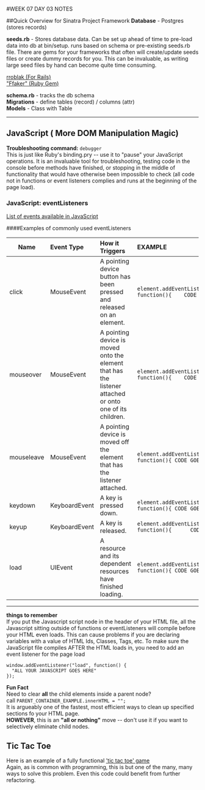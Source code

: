 #WEEK 07 DAY 03 NOTES

##Quick Overview for Sinatra Project Framework
**Database** - Postgres (stores records)


**seeds.rb** - Stores database data. Can be set up ahead of time to pre-load data into db at bin/setup. runs based on schema or pre-existing seeds.rb file. 
                There are gems for your frameworks that often will create/update seeds files or create dummy records for you. This can be invaluable, as writing large seed files by hand can become quite time consuming.


[rroblak (For Rails)](https://github.com/rroblak/seed_dump)<br>
["Ffaker" (Ruby Gem)](https://rubygems.org/gems/ffaker)

**schema.rb** - tracks the db schema <br>
**Migrations** - define tables (record) / columns (attr)<br>
**Models** - Class with Table 


---


## JavaScript ( More DOM Manipulation Magic)

**Troubleshooting command:** `debugger` <br>
This is just like Ruby's binding.pry -- use it to "pause" your JavaScript operations. It is an invaluable tool for troubleshooting, testing code in the console before methods have finished, or stopping in the middle of functionality that would have otherwise been impossible to check (all code not in functions or event listeners complies and runs at the beginning of the page load).



### JavaScript: eventListeners
[List of events available in JavaScript](https://developer.mozilla.org/en-US/docs/Web/Events)

####Examples of commonly used eventListeners



| Name        | Event Type      | How it Triggers                                                                                           | EXAMPLE                                                                         |
|------------ |:---------------  |:---------------------------------------------------------------------------------------------------------  |:-------------------------------------------------------------------------------- |
| click       | MouseEvent      | A pointing device button has been pressed and released on an element.                                     | ```element.addEventListener("click", function(){    CODE GOES HERE  });```      |
| mouseover   | MouseEvent      | A pointing device is moved onto the element that has the listener attached or onto one of its children.   | ```element.addEventListener("mouseover", function(){    CODE GOES HERE  });```  |
| mouseleave  | MouseEvent      | A pointing device is moved off the element that has the listener attached.                                | ```element.addEventListener("mouseleave", function(){ CODE GOES HERE  });```    |
| keydown     | KeyboardEvent   | A key is pressed down.                                                                                    | ```element.addEventListener("keydown", function(){ CODE GOES HERE  });```       |
| keyup       | KeyboardEvent   | A key is released.                                                                                        | ```element.addEventListener("keyup", function(){      CODE GOES HERE  });```    |
| load        | UIEvent         | A resource and its dependent resources have finished loading.                                             | ```element.addEventListener("load", function(){ CODE GOES HERE  });```          |

---

**things to remember** <br>
If you put the Javascript script node in the header of your HTML file, all the Javascript sitting outside of functions or eventListeners will compile before your HTML even loads.
This can cause problems if you are declaring variables with a value of HTML Ids, Classes, Tags, etc.
To make sure the JavaScript file compiles AFTER the HTML loads in, you need to add an event listener for the page load


  ```
  window.addEventListener("load", function() {
    "ALL YOUR JAVASCRIPT GOES HERE"
  });
  ```
**Fun Fact** <br>
  Need to clear **all** the child elements inside a parent node? <br>
  call ``` PARENT_CONTAINER_EXAMPLE.innerHTML = ""; ``` <br>
  It is argueably one of the fastest, most efficient ways to clean up specified sections fo your HTML page. <br>
  **HOWEVER**, this is an **"all or nothing"** move -- don't use it if you want to selectively eliminate child nodes.

## Tic Tac Toe 
  Here is an example of a fully functional 
['tic tac toe' game](https://github.com/maedae/w07-d03-tic-tac-toe)<br>
Again, as is common with programming, this is but one of the many, many ways to solve this problem. Even this code could benefit from further refactoring.
